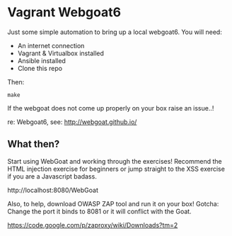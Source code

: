 Vagrant Webgoat6
================

Just some simple automation to bring up a local webgoat6. You will need:

- An internet connection
- Vagrant & Virtualbox installed
- Ansible installed
- Clone this repo

Then:

    make

If the webgoat does not come up properly on your box raise an issue..!
    
re: Webgoat6, see: http://webgoat.github.io/
    
    
What then?
----------

Start using WebGoat and working through the exercises!
Recommend the HTML injection exercise for beginners or jump straight to the XSS exercise if you are a Javascript badass.

http://localhost:8080/WebGoat

Also, to help, download OWASP ZAP tool and run it on your box!
Gotcha: Change the port it binds to 8081 or it will conflict with the Goat.

https://code.google.com/p/zaproxy/wiki/Downloads?tm=2


